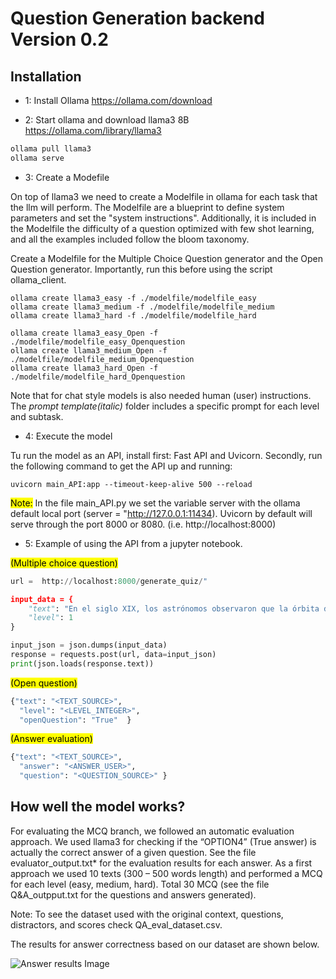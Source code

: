 # Question Generation backend Version 0.2

## Installation
- 1: Install Ollama
https://ollama.com/download

- 2: Start ollama and download llama3 8B
https://ollama.com/library/llama3

```python
ollama pull llama3
ollama serve
```
- 3: Create a Modefile

On top of llama3 we need to create a Modelfile in ollama for each task that the llm will perform. The Modelfile are a blueprint to define system parameters and set the "system instructions". Additionally, it is included in the Modelfile the difficulty of a question optimized with few shot learning, and all the examples included follow the bloom taxonomy. 

Create a Modelfile for the Multiple Choice Question generator and the Open Question generator. Importantly, run this before using the script ollama_client. <mark></mark>

```
ollama create llama3_easy -f ./modelfile/modelfile_easy
ollama create llama3_medium -f ./modelfile/modelfile_medium
ollama create llama3_hard -f ./modelfile/modelfile_hard

ollama create llama3_easy_Open -f ./modelfile/modelfile_easy_Openquestion
ollama create llama3_medium_Open -f ./modelfile/modelfile_medium_Openquestion
ollama create llama3_hard_Open -f ./modelfile/modelfile_hard_Openquestion
```

Note that for chat style models is also needed human (user) instructions. The *prompt template(italic)* folder includes a specific prompt for each level and subtask.

- 4: Execute the model

Tu run the model as an API, install first: Fast API and Uvicorn. 
Secondly, run the following command to get the API up and running:

```
uvicorn main_API:app --timeout-keep-alive 500 --reload  
```

<mark>Note:</mark> 
In the file main_API.py we set the variable server with the ollama default local port (server = "http://127.0.0.1:11434).
Uvicorn by default will serve through the port 8000 or 8080. (i.e. http://localhost:8000)

- 5: Example of using the API from a jupyter notebook. 

<mark>(Multiple choice question)</mark>

```python
url =  http://localhost:8000/generate_quiz/"

input_data = {
    "text": "En el siglo XIX, los astrónomos observaron que la órbita de Urano no seguía exactamente las leyes del movimiento planetario establecidas por Isaac Newton. Urbain Le Verrier en Francia y John Couch Adams en Inglaterra realizaron cálculos independientes para predecir la existencia y la posición de un planeta más allá de Urano que podría explicar esas perturbaciones. Finalmente, en 1846, el astrónomo Johann Gottfried Galle, en Berlín, observó Neptuno cerca de la posición predicha por Le Verrier y Adams. Este descubrimiento validó la teoría de la gravitación de Newton y demostró la utilidad de las matemáticas en la predicción de fenómenos astronómicos.",
    "level": 1
}

input_json = json.dumps(input_data)
response = requests.post(url, data=input_json)
print(json.loads(response.text)) 
```

<mark>(Open question)</mark>

```python
{"text": "<TEXT_SOURCE>",
  "level": "<LEVEL_INTEGER>",
  "openQuestion": "True"  }
```

<mark>(Answer evaluation)</mark>

```python
{"text": "<TEXT_SOURCE>",
  "answer": "<ANSWER_USER>",
  "question": "<QUESTION_SOURCE>" }
```

## How well the model works?

For evaluating the MCQ branch, we followed an automatic evaluation approach. We used llama3 for checking if the “OPTION4” (True answer) is actually the correct answer of a given question. See the file evaluator_output.txt* for the evaluation results for each answer.
As a first approach we used 10 texts (300 – 500 words length) and performed a MCQ for each level (easy, medium, hard). Total 30 MCQ (see the file  Q&A_outpput.txt for the questions and answers generated).

Note: To see the dataset used with the original context, questions, distractors, and scores check QA_eval_dataset.csv.

The results for answer correctness based on our dataset are shown below.

![Answer results Image](llm_eval_image.png)
